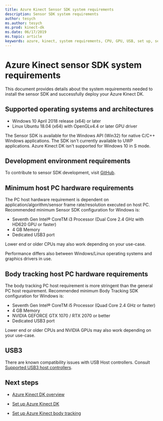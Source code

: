 ```yaml
---
title: Azure Kinect Sensor SDK system requirements
description: Sensor SDK system requirements
author: tesych
ms.author: tesych
ms.prod: kinect-dk
ms.date: 06/17/2019
ms.topic: article
keywords: azure, kinect, system requirements, CPU, GPU, USB, set up, setup, minimum, requirements
---
```


# Azure Kinect sensor SDK system requirements

This document provides details about the system requirements needed to install the sensor SDK and successfully deploy your Azure Kinect DK.

## Supported operating systems and architectures

- Windows 10 April 2018 release (x64) or later
- Linux Ubuntu 18.04 (x64) with OpenGLv4.4 or later GPU driver

The Sensor SDK is available for the Windows API (Win32) for native C/C++ Windows applications. The SDK isn't currently available to UWP applications. Azure Kinect DK isn't supported for Windows 10 in S mode.

## Development environment requirements

To contribute to sensor SDK development, visit [GitHub](https://github.com/Microsoft/Azure-Kinect-Sensor-SDK).

## Minimum host PC hardware requirements

The PC host hardware requirement is dependent on application/algorithm/sensor frame rate/resolution executed on host PC. Recommended minimum Sensor SDK configuration for Windows is:

- Seventh Gen Intel® CoreTM i3 Processor (Dual Core 2.4 GHz with HD620 GPU or faster)
- 4 GB Memory
- Dedicated USB3 port

Lower end or older CPUs may also work depending on your use-case.

Performance differs also between Windows/Linux operating systems and graphics drivers in use.

## Body tracking host PC hardware requirements

The body tracking PC host requirement is more stringent than the general PC host requirement. Recommended minimum Body Tracking SDK configuration for Windows is:

- Seventh Gen Intel® CoreTM i5 Processor (Quad Core 2.4 GHz or faster)
- 4 GB Memory
- NVIDIA GEFORCE GTX 1070 / RTX 2070 or better
- Dedicated USB3 port

Lower end or older CPUs and NVIDIA GPUs may also work depending on your use-case.

## USB3

There are known compatibility issues with USB Host controllers. Consult [Supported USB3 host controllers](http://aka.ms/kinectsupport).

## Next steps

- [Azure Kinect DK overview](about-azure-kinect-dk.md)

- [Set up Azure Kinect DK](set-up-azure-kinect-dk.md)

- [Set up Azure Kinect body tracking](body-sdk-setup.md)
